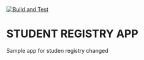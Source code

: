 [![Build and Test](https://github.com/nshivachev/DevOps-StudentRegistryApp-Exercise/actions/workflows/build_test.yml/badge.svg)](https://github.com/nshivachev/DevOps-StudentRegistryApp-Exercise/actions/workflows/build_test.yml)

# STUDENT REGISTRY APP
Sample app for studen registry changed